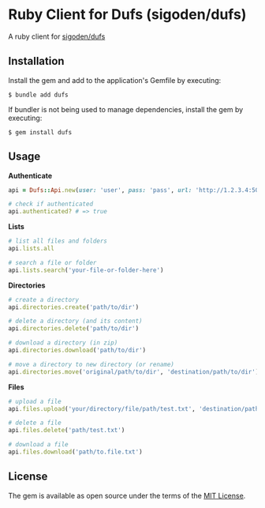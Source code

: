 # Ruby Client for Dufs (sigoden/dufs)

A ruby client for [sigoden/dufs](https://github.com/sigoden/dufs)

## Installation

Install the gem and add to the application's Gemfile by executing:

    $ bundle add dufs

If bundler is not being used to manage dependencies, install the gem by executing:

    $ gem install dufs

## Usage

**Authenticate**

```ruby
api = Dufs::Api.new(user: 'user', pass: 'pass', url: 'http://1.2.3.4:5001/ns')

# check if authenticated
api.authenticated? # => true
```

**Lists**

```ruby
# list all files and folders
api.lists.all

# search a file or folder
api.lists.search('your-file-or-folder-here')
```

**Directories**
```ruby
# create a directory
api.directories.create('path/to/dir')

# delete a directory (and its content)
api.directories.delete('path/to/dir')

# download a directory (in zip)
api.directories.download('path/to/dir')

# move a directory to new directory (or rename)
api.directories.move('original/path/to/dir', 'destination/path/to/dir')
```

**Files**

```ruby
# upload a file
api.files.upload('your/directory/file/path/test.txt', 'destination/path/test.txt')

# delete a file
api.files.delete('path/test.txt')

# download a file
api.files.download('path/to.file.txt')
```

## License

The gem is available as open source under the terms of the [MIT License](https://opensource.org/licenses/MIT).
